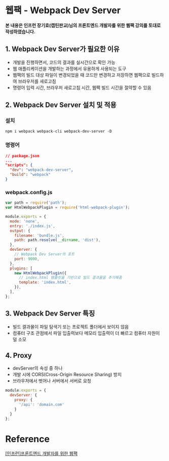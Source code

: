 # 웹팩 - Webpack Dev Server

**본 내용은 인프런 장기효(캡틴판교)님의 프론트엔드 개발자를 위한 웹팩 강의를 토대로 작성하였습니다.**



## 1. Webpack Dev Server가 필요한 이유

* 개발을 진행하면서, 코드의 결과를 실시간으로 확인 가능
* 웹 애플리케이션을 개발하는 과정에서 유용하게 사용되는 도구
* 웹팩의 빌드 대상 파일이 변경되었을 때 코드만 변경하고 저장하면 웹팩으로 빌드하여 브라우저를 새로고침
* 명령어 입력 시간, 브라우저 새로고침 시간, 웹팩 빌드 시간을 절약할 수 있음



## 2. Webpack Dev Server 설치 및 적용



### 설치

```shell
npm i webpack webpack-cli webpack-dev-server -D
```





### 명령어

```json
// package.json
...
"scripts": {
  "dev": "webpack-dev-server",
  "build": "webpack"
}
```



### webpack.config.js

```JavaScript
var path = require('path');
var HtmlWebpackPlugin = require('html-webpack-plugin');

module.exports = {
  mode: 'none',
  entry: './index.js',
  output: {
    filename: 'bundle.js',
    path: path.resolve(__dirname, 'dist'),
  },
  devServer: {
    // Webpack Dev Server의 포트
    port: 9000,
  },
  plugins: [
    new HtmlWebpackPlugin({
      // index.html 템플릿을 기반으로 빌드 결과물을 추가해줌
      template: 'index.html',
    }),
  ],
};
```



## 3. Webpack Dev Server 특징

* 빌드 결과물이 파일 탐색기 또는 프로젝트 폴더에서 보이지 않음
* 컴퓨터 구조 관점에서 파일 입출력보다 메모리 입출력이 더 빠르고 컴퓨터 자원이 덜 소모



## 4. Proxy

* devServer의 속성 중 하나
* 개발 시에 CORS(Cross-Origin Resource Sharing) 방지
* 브라우저에서 벗어나 서버에서 서버로 요청



```JavaScript
module.exports = {
  devServer: {
    proxy: {
      '/api': 'domain.com'
    }
  }
};
```



# Reference

[[인프런]프론트엔드 개발자를 위한 웹팩](https://www.inflearn.com/course/%ED%94%84%EB%9F%B0%ED%8A%B8%EC%97%94%EB%93%9C-%EC%9B%B9%ED%8C%A9/dashboard)


